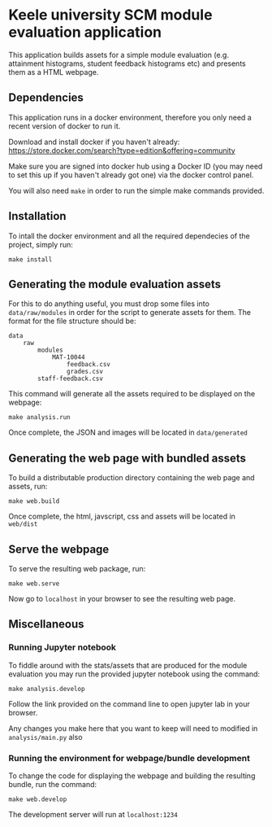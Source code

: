 # Keele university SCM module evaluation application
This application builds assets for a simple module evaluation (e.g. attainment histograms, student feedback histograms etc) and presents them as a HTML webpage.


## Dependencies
This application runs in a docker environment, therefore you only need a recent version of docker to run it.

Download and install docker if you haven't already: https://store.docker.com/search?type=edition&offering=community

Make sure you are signed into docker hub using a Docker ID (you may need to set this up if you haven't already got one) via the docker control panel. 

You will also need `make` in order to run the simple make commands provided.

## Installation
To intall the docker environment and all the required dependecies of the project, simply run:

```
make install
```

## Generating the module evaluation assets
For this to do anything useful, you must drop some files into `data/raw/modules` in order for the script to generate assets for them. The format for the file structure should be:

```
data
    raw
        modules
            MAT-10044
                feedback.csv
                grades.csv
        staff-feedback.csv
```

This command will generate all the assets required to be displayed on the webpage:

```
make analysis.run
```

Once complete, the JSON and images will be located in `data/generated`

## Generating the web page with bundled assets
To build a distributable production directory containing the web page and assets, run:

```
make web.build
```

Once complete, the html, javscript, css and assets will be located in `web/dist`

## Serve the webpage
To serve the resulting web package, run:

```
make web.serve
```

Now go to `localhost` in your browser to see the resulting web page.

## Miscellaneous

### Running Jupyter notebook

To fiddle around with the stats/assets that are produced for the module evaluation you may run the provided jupyter notebook using the command:

```
make analysis.develop
```

Follow the link provided on the command line to open jupyter lab in your browser.

Any changes you make here that you want to keep will need to modified in `analysis/main.py` also

### Running the environment for webpage/bundle development

To change the code for displaying the webpage and building the resulting bundle, run the command:

```
make web.develop
```

The development server will run at `localhost:1234`
